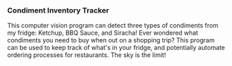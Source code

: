 ### Condiment Inventory Tracker

This computer vision program can detect three types of condiments from my fridge: Ketchup, BBQ Sauce, and Siracha! Ever wondered what condiments you need to buy when out on a shopping trip? This program can be used to keep track of what's in your fridge, and potentially automate ordering processes for restaurants. The sky is the limit!
